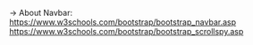 -> About Navbar:
https://www.w3schools.com/bootstrap/bootstrap_navbar.asp
https://www.w3schools.com/bootstrap/bootstrap_scrollspy.asp